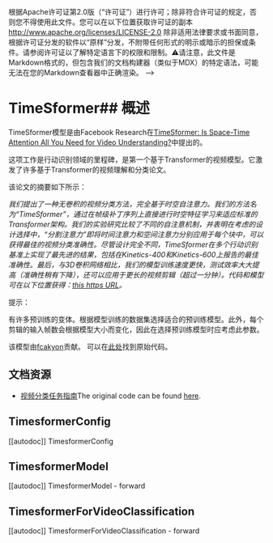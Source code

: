 <!--版权2022年The HuggingFace团队。保留所有权利。-->
根据Apache许可证第2.0版（“许可证”）进行许可；除非符合许可证的规定，否则您不得使用此文件。您可以在以下位置获取许可证的副本
http://www.apache.org/licenses/LICENSE-2.0
除非适用法律要求或书面同意，根据许可证分发的软件以“原样”分发，不附带任何形式的明示或暗示的担保或条件。请参阅许可证以了解特定语言下的权限和限制。⚠️请注意，此文件是Markdown格式的，但包含我们的文档构建器（类似于MDX）的特定语法，可能无法在您的Markdown查看器中正确渲染。
-->

# TimeSformer## 概述

TimeSformer模型是由Facebook Research在[TimeSformer: Is Space-Time Attention All You Need for Video Understanding?](https://arxiv.org/abs/2102.05095)中提出的。

这项工作是行动识别领域的里程碑，是第一个基于Transformer的视频模型。它激发了许多基于Transformer的视频理解和分类论文。

该论文的摘要如下所示：

*我们提出了一种无卷积的视频分类方法，完全基于时空自注意力。我们的方法名为“TimeSformer”，通过在帧级补丁序列上直接进行时空特征学习来适应标准的Transformer架构。我们的实验研究比较了不同的自注意机制，并表明在考虑的设计选择中，“分割注意力”即将时间注意力和空间注意力分别应用于每个块中，可以获得最佳的视频分类准确性。尽管设计完全不同，TimeSformer在多个行动识别基准上实现了最先进的结果，包括在Kinetics-400和Kinetics-600上报告的最佳准确性。最后，与3D卷积网络相比，我们的模型训练速度更快，测试效率大大提高（准确性稍有下降），还可以应用于更长的视频剪辑（超过一分钟）。代码和模型可在以下位置获得：[this https URL](https://github.com/facebookresearch/TimeSformer)。*

提示：

有许多预训练的变体。根据模型训练的数据集选择适合的预训练模型。此外，每个剪辑的输入帧数会根据模型大小而变化，因此在选择预训练模型时应考虑此参数。

该模型由[fcakyon](https://huggingface.co/fcakyon)贡献。
可以在[此处](https://github.com/facebookresearch/TimeSformer)找到原始代码。

## 文档资源

- [视频分类任务指南](../tasks/video_classification)The original code can be found [here](https://github.com/facebookresearch/TimeSformer).

## TimesformerConfig

[[autodoc]] TimesformerConfig

## TimesformerModel

[[autodoc]] TimesformerModel
    - forward

## TimesformerForVideoClassification

[[autodoc]] TimesformerForVideoClassification
    - forward